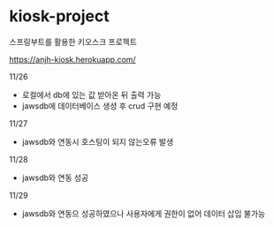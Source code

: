 # kiosk-project
스프링부트를 활용한 키오스크 프로젝트

https://anjh-kiosk.herokuapp.com/

11/26
*  로컬에서 db에 있는 값 받아온 뒤 출력 가능
*  jawsdb에 데이터베이스 생성 후 crud 구현 예정

11/27
*  jawsdb와 연동시 호스팅이 되지 않는오류 발생

11/28
*  jawsdb와 연동 성공

11/29
*  jawsdb와 연동으 성공하였으나 사용자에게 권한이 없어 데이터 삽입 불가능
